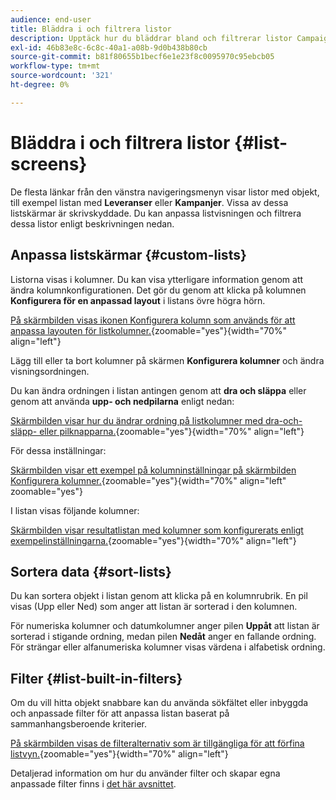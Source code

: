 ```yaml
---
audience: end-user
title: Bläddra i och filtrera listor
description: Upptäck hur du bläddrar bland och filtrerar listor Campaign Web v8
exl-id: 46b83e8c-6c8c-40a1-a08b-9d0b438b80cb
source-git-commit: b81f80655b1becf6e1e23f8c0095970c95ebcb05
workflow-type: tm+mt
source-wordcount: '321'
ht-degree: 0%

---
```


# Bläddra i och filtrera listor {#list-screens}

De flesta länkar från den vänstra navigeringsmenyn visar listor med objekt, till exempel listan med **Leveranser** eller **Kampanjer**. Vissa av dessa listskärmar är skrivskyddade. Du kan anpassa listvisningen och filtrera dessa listor enligt beskrivningen nedan.

## Anpassa listskärmar {#custom-lists}

Listorna visas i kolumner. Du kan visa ytterligare information genom att ändra kolumnkonfigurationen. Det gör du genom att klicka på kolumnen **Konfigurera för en anpassad layout** i listans övre högra hörn.

[På skärmbilden visas ikonen Konfigurera kolumn som används för att anpassa layouten för listkolumner.](assets/config-columns.png){zoomable="yes"}{width="70%" align="left"}

Lägg till eller ta bort kolumner på skärmen **Konfigurera kolumner** och ändra visningsordningen.

Du kan ändra ordningen i listan antingen genom att **dra och släppa** eller genom att använda **upp- och nedpilarna** enligt nedan:

[Skärmbilden visar hur du ändrar ordning på listkolumner med dra-och-släpp- eller pilknapparna.](assets/list-reorder.png){zoomable="yes"}{width="70%" align="left"}

För dessa inställningar:

[Skärmbilden visar ett exempel på kolumninställningar på skärmbilden Konfigurera kolumner.](assets/columns.png){zoomable="yes"}{width="70%" align="left" zoomable="yes"}

I listan visas följande kolumner:

[Skärmbilden visar resultatlistan med kolumner som konfigurerats enligt exempelinställningarna.](assets/column-sample.png){zoomable="yes"}{width="70%" align="left"}

## Sortera data {#sort-lists}

Du kan sortera objekt i listan genom att klicka på en kolumnrubrik. En pil visas (Upp eller Ned) som anger att listan är sorterad i den kolumnen.

För numeriska kolumner och datumkolumner anger pilen **Uppåt** att listan är sorterad i stigande ordning, medan pilen **Nedåt** anger en fallande ordning. För strängar eller alfanumeriska kolumner visas värdena i alfabetisk ordning.

## Filter {#list-built-in-filters}

Om du vill hitta objekt snabbare kan du använda sökfältet eller inbyggda och anpassade filter för att anpassa listan baserat på sammanhangsberoende kriterier.

[På skärmbilden visas de filteralternativ som är tillgängliga för att förfina listvyn.](assets/filter.png){zoomable="yes"}{width="70%" align="left"}

Detaljerad information om hur du använder filter och skapar egna anpassade filter finns i [det här avsnittet](../query/filter.md).

<!--
## Use advanced attributes {#adv-attributes}

>[!CONTEXTUALHELP]
>id="acw_attributepicker_advancedfields"
>title="Display advanced attributes"
>abstract="Only the most common attributes are displayed by default in the attribute list. Activate the **Display advanced attributes** toggle to see all available attributes for the current list in the left palette of the rule builder, such as nodes, groupings, 1-1 links, 1-N links."

>[!CONTEXTUALHELP]
>id="acw_rulebuilder_advancedfields"
>title="Rule builder advanced fields"
>abstract="Only the most common attributes are displayed by default in the attribute list. Activate the **Display advanced attributes** toggle to see all available attributes for the current list in the left palette of the rule builder, such as nodes, groupings, 1-1 links, 1-N links."

>[!CONTEXTUALHELP]
>id="acw_rulebuilder_properties_advanced"
>title="Rule builder advanced attributes"
>abstract="Only the most common attributes are displayed by default in the attribute list. Activate the **Display advanced attributes** toggle to see all available attributes for the current list in the left palette of the rule builder, such as nodes, groupings, 1-1 links, 1-N links."

Only the most common attributes are displayed by default in the attribute list and filter configuration screens. Attributes set as `advanced` attributes in the data schema are hidden from the configuration screens.

Activate the **Display advanced attributes** toggle to see all available attributes for the current list in the left palette of the rule builder, such as nodes, groupings, 1-1 links, 1-N links. The attribute list updates instantly.

[The screenshot shows the Display advanced attributes toggle used to reveal hidden attributes in the rule builder palette.](assets/adv-toggle.png){zoomable="yes"}{width="70%" align="left" zoomable="yes"}
-->